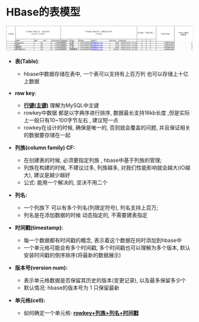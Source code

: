 # HBase的表模型

![image-20210319094102719](images/image-20210319094102719.png)

- **表(Table)**: 
  - hbase中数据存储在表中,  一个表可以支持有上百万列 也可以存储上十亿上数据



- **row key**: 
  - [**行键(主键)**]() 理解为MySQL中主键
  - rowkey中数据 都是以字典序进行排序, 数据最长支持16kb长度 ,但是实际上一般只有10~100字节左右 , 建议短一点
  - rowkey在设计的时候, 确保是唯一的, 否则就会覆盖的问题, 并且保证相关的数据要存储在一起



- **列族(column family) CF:**  
  - 在创建表的时候, 必须要指定列族 , hbase中基于列族的管理;
  - 列族在构建的时候, 不建议过多, 列族越多, 对我们性能影响就会越大(IO越大), 建议是越少越好
  - 公式: 能用一个解决的, 坚决不用二个



- **列名:** 
  - 一个列族下 可以有多个列名(列限定符号),  列名支持上百万;
  - 列名是在添加数据的时候 动态指定的, 不需要建表指定



- **时间戳(timestamp):** 
  - 每一个数据都有时间戳的概念, 表示着这个数据在何时添加到hbase中
  -  一个单元格可能会有多个时间戳, 多个时间戳也可以理解为多个版本, 默认安装时间戳的倒序排序(将最新的数据展示)



- **版本号(version num):**  
  - 表示单元格数据是否保留其历史的版本(变更记录), 以及最多保留多少个
  - 默认情况: hbase的版本号为 1 只保留最新



- **单元格(cell):** 	
  - 如何确定一个单元格:  [**rowkey+列族+列名+时间戳**]()